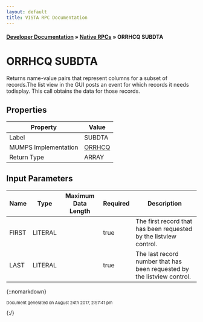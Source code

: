 ```yaml
---
layout: default
title: VISTA RPC Documentation
---
```


#### [Developer Documentation](../index) &#187; [Native RPCs](TableOfContents) &#187; ORRHCQ SUBDTA<br/>
# ORRHCQ SUBDTA

Returns name-value pairs that represent columns for a subset of records.The list view in the GUI posts an event for which records it needs todisplay.  This call obtains the data for those records.

## Properties

Property | Value
--- | ---
Label | SUBDTA
MUMPS Implementation | [ORRHCQ](http://code.osehra.org/dox/Routine_ORRHCQ_source.html)
Return Type | ARRAY


## Input Parameters

Name | Type | Maximum Data Length | Required | Description
--- | --- | --- | --- | ---
FIRST | LITERAL |  | true | The first record that has been requested by the listview control.
LAST | LITERAL |  | true | The last record number that has been requested by the listview control.



{::nomarkdown} <br/><p style="font-size: 11px">Document generated on August 24th 2017, 2:57:41 pm</p>{:/}